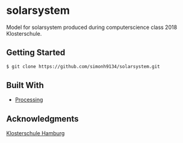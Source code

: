 # solarsystem

Model for solarsystem produced during computerscience class 2018 Klosterschule.

## Getting Started
```sh
$ git clone https://github.com/simonh9134/solarsystem.git
```

## Built With

* [Processing](https://processing.org/)

## Acknowledgments
[Klosterschule Hamburg](http://www.klosterschule-hamburg.de/)
